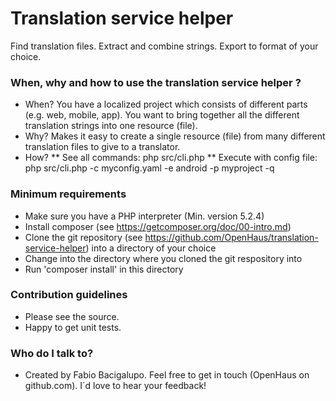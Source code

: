 # Translation service helper

Find translation files. Extract and combine strings. Export to format of your choice.

### When, why and how to use the translation service helper ? ###

* When? You have a localized project which consists of different parts (e.g. web, mobile, app). You want to bring together all the different translation strings into one resource (file).
* Why? Makes it easy to create a single resource (file) from many different translation files to give to a translator.
* How? 
** See all commands: php src/cli.php 
** Execute with config file: php src/cli.php -c myconfig.yaml -e android -p myproject -q

### Minimum requirements ###

* Make sure you have a PHP interpreter (Min. version 5.2.4)
* Install composer (see https://getcomposer.org/doc/00-intro.md)
* Clone the git repository (see https://github.com/OpenHaus/translation-service-helper) into a directory of your choice
* Change into the directory where you cloned the git respository into
* Run 'composer install' in this directory

### Contribution guidelines ###

* Please see the source.
* Happy to get unit tests.

### Who do I talk to? ###

* Created by Fabio Bacigalupo. Feel free to get in touch (OpenHaus on github.com). I´d love to hear your feedback!